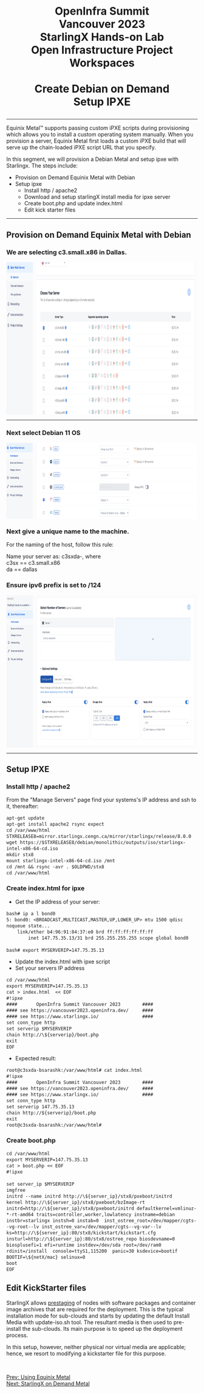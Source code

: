 # <p style="text-align: center;">OpenInfra Summit<br/>Vancouver  2023<br/>StarlingX Hands-on Lab<br/>Open Infrastructure Project Workspaces<br/><br/>Create Debian on Demand<br/>Setup IPXE</p>

---

Equinix Metal™ supports passing custom iPXE scripts during provisioning  which allows you to install a custom operating system manually. When you provision a server, Equinix Metal first loads a custom iPXE build that will serve up the chain-loaded iPXE script URL that you specify.

In this segment, we will provision a Debian Metal and setup ipxe with Starlingx. The steps include:

- Provision on Demand Equinix Metal with Debian
- Setup ipxe
	- Install http / apache2
	- Download and setup starlingX install media for ipxe server
	- Create boot.php and update index.html
	- Edit kick starter files

---

## Provision on Demand Equinix Metal with Debian


### We are selecting c3.small.x86 in Dallas.

<img align="center" width="800" height="400" src="pngs/DebianOnDemand01.png">

---

### Next select Debian 11 OS

<img align="center" width="800" height="200" src="pngs/DebianOnDemand02.png">


### Next give a unique name to the machine.

For the naming of the host, follow this rule:

Name your server as: c3sxda-<your username>, where<br/>
c3sx == c3.small.x86<br/>
da == dallas<br/>

### Ensure ipv6 prefix is set to /124

<img align="center" width="800" height="400" src="pngs/DebianOnDemand03.png">

---

## Setup IPXE
### Install http / apache2

From the "Manage Servers" page find your systems's IP address and ssh to it, thereafter:

```
apt-get update
apt-get install apache2 rsync expect
cd /var/www/html
STXRELEASE8=mirror.starlingx.cengn.ca/mirror/starlingx/release/8.0.0
wget https://$STXRELEASE8/debian/monolithic/outputs/iso/starlingx-intel-x86-64-cd.iso
mkdir stx8
mount starlingx-intel-x86-64-cd.iso /mnt
cd /mnt && rsync -avr . $OLDPWD/stx8
cd /var/www/html
```

### Create index.html for ipxe

- Get the IP address of your server:
```
bash# ip a l bond0
5: bond0: <BROADCAST,MULTICAST,MASTER,UP,LOWER_UP> mtu 1500 qdisc noqueue state...
    link/ether b4:96:91:84:37:e0 brd ff:ff:ff:ff:ff:ff
	    inet 147.75.35.13/31 brd 255.255.255.255 scope global bond0

bash# export MYSERVERIP=147.75.35.13
```

- Update the index.html with ipxe script
- Set your servers IP address

```
cd /var/www/html
export MYSERVERIP=147.75.35.13
cat > index.html  << EOF
#!ipxe
####       OpenInfra Summit Vancouver 2023        ####
#### see https://vancouver2023.openinfra.dev/     ####
#### see https://www.starlingx.io/                ####
set conn_type http
set serverip $MYSERVERIP
chain http://\${serverip}/boot.php
exit
EOF
```

- Expected result:

```
root@c3sxda-bsarashk:/var/www/html# cat index.html 
#!ipxe
####       OpenInfra Summit Vancouver 2023        ####
#### see https://vancouver2023.openinfra.dev/     ####
#### see https://www.starlingx.io/                ####
set conn_type http
set serverip 147.75.35.13
chain http://${serverip}/boot.php
exit
root@c3sxda-bsarashk:/var/www/html# 
```

### Create boot.php

```
cd /var/www/html
export MYSERVERIP=147.75.35.13
cat > boot.php << EOF
#!ipxe

set server_ip $MYSERVERIP
imgfree
initrd --name initrd http://\${server_ip}/stx8/pxeboot/initrd
kernel http://\${server_ip}/stx8/pxeboot/bzImage-rt initrd=http://\${server_ip}/stx8/pxeboot/initrd defaultkernel=vmlinuz-*-rt-amd64 traits=controller,worker,lowlatency instname=debian instbr=starlingx instsh=0 instab=0  inst_ostree_root=/dev/mapper/cgts--vg-root--lv inst_ostree_var=/dev/mapper/cgts--vg-var--lv ks=http://\${server_ip}:80/stx8/kickstart/kickstart.cfg insturl=http://\${server_ip}:80/stx8/ostree_repo biosdevname=0 biosplusefi=1 efi=runtime instdev=/dev/sda root=/dev/ram0 rdinit=/install  console=ttyS1,115200  panic=30 ksdevice=bootif BOOTIF=\${netX/mac} selinux=0
boot
EOF
```

## Edit KickStarter files

StarlingX allows [prestaging](https://docs.starlingx.io/dist_cloud/kubernetes/prestage-a-subcloud-using-dcmanager-df756866163f.html) of nodes with software packages and container image archives that are required for the deployment.  This is the typical installation mode for sub-clouds and starts by updating the default Install Media with update-iso.sh tool. The resultant media is then used to pre-install the sub-clouds. Its main purpose is to speed up the deployment process.

In this setup, however, neither physical nor virtual media are applicable; hence, we resort to modifying a kickstarter file for this purpose.

<br/>

[Prev: Using Equinix Metal](using_equinix_metal.md)<br/>
[Next: StarlingX on Demand Metal](EquinixStarlingX.md)<br/>
